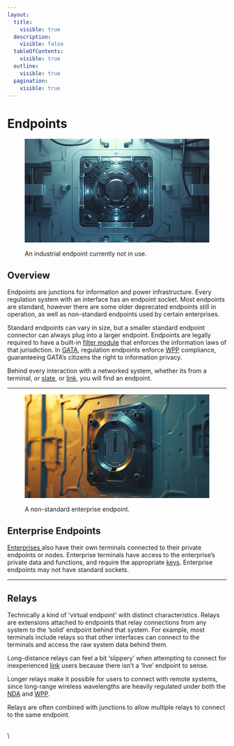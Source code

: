 ```yaml
---
layout:
  title:
    visible: true
  description:
    visible: false
  tableOfContents:
    visible: true
  outline:
    visible: true
  pagination:
    visible: true
---
```


# Endpoints

<figure><img src="../../.gitbook/assets/endpoints-982jfs.png" alt=""><figcaption><p>An industrial endpoint currently not in use.</p></figcaption></figure>

## Overview

Endpoints are junctions for information and power infrastructure. Every regulation system with an interface has an endpoint socket. Most endpoints are standard, however there are some older deprecated endpoints still in operation, as well as non-standard endpoints used by certain enterprises.

Standard endpoints can vary in size, but a smaller standard endpoint connector can always plug into a larger endpoint. Endpoints are legally required to have a built-in [filter module](asimovian-architecture.md#filter-modules) that enforces the information laws of that jurisdiction. In [GATA](../gata/), regulation endpoints enforce [WPP](../gata/institutions/atlan-information-control.md#whole-privacy-protection-act) compliance, guaranteeing GATA’s citizens the right to information privacy.

Behind every interaction with a networked system, whether its from a terminal, or [slate](slates.md), or [link](links.md), you will find an endpoint.

***

<figure><img src="../../.gitbook/assets/nomoney420_close_up_insert_shot_of_a_small_inset_futuristic_pow_76f5804e-e6fa-477b-908d-e93934626b4c.png" alt="" width="563"><figcaption><p>A non-standard enterprise endpoint.</p></figcaption></figure>

## Enterprise Endpoints

[Enterprises ](../gata/enterprise/)also have their own terminals connected to their private endpoints or nodes. Enterprise terminals have access to the enterprise’s private data and functions, and require the appropriate [keys](../gata/politics/keys.md). Enterprise endpoints may not have standard sockets.

***

## **Relays**

Technically a kind of 'virtual endpoint' with distinct characteristics. Relays are extensions attached to endpoints that relay connections from any system to the ‘solid’ endpoint behind that system. For example, most terminals include relays so that other interfaces can connect to the terminals and access the raw system data behind them.

Long-distance relays can feel a bit ‘slippery’ when attempting to connect for inexperienced [link](links.md) users because there isn’t a ‘live’ endpoint to sense.

Longer relays make it possible for users to connect with remote systems, since long-range wireless wavelengths are heavily regulated under both the [NDA](../gata/politics/new-dawn-accords.md) and [WPP](../gata/institutions/atlan-information-control.md#whole-privacy-protection-act).

Relays are often combined with junctions to allow multiple relays to connect to the same endpoint.

\
\

